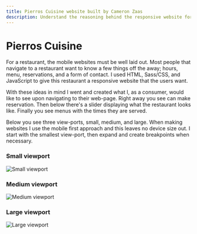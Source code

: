 ```yaml
---
title: Pierros Cuisine website built by Cameron Zaas
description: Understand the reasoning behind the responsive website for a restaurant. 
---
```


# Pierros Cuisine

For a restaurant, the mobile websites must be well laid out. Most people that navigate to a restaurant want to know a few things off the away; hours, menu, reservations, and a form of contact. I used HTML, Sass/CSS, and JavaScript to give this restaurant a responsive website that the users want.

With these ideas in mind I went and created what I, as a consumer, would like to see upon navigating to their web-page. Right away you see can make reservation. Then below there's a slider displaying what the restaurant looks like. Finally you see menus with the times they are served.

Below you see three view-ports, small, medium, and large. When making websites I use the mobile first approach and this leaves no device size out. I start with the smallest view-port, then expand and create breakpoints when necessary.

### Small viewport

![Small viewport](/images/pierros-sm.jpg)

### Medium viewport

![Medium viewport](/images/pierros-md.jpg)

### Large viewport

![Large viewport](/images/pierros-lg.jpg)